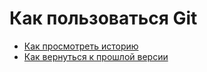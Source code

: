 # Как пользоваться Git
- [Как просмотреть историю](./log_help.md)
- [Как вернуться к прошлой версии](./reset_help.md)

